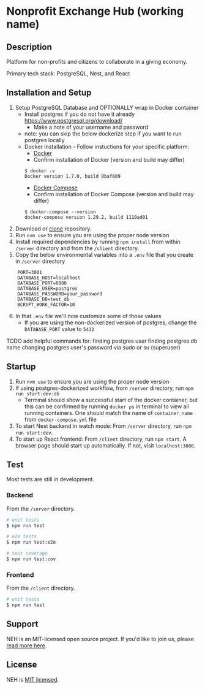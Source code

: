 # Nonprofit Exchange Hub (working name)

## Description 
Platform for non-profits and citizens to collaborate in a giving economy.

Primary tech stack: PostgreSQL, Nest, and React

## Installation and Setup

1. Setup PostgreSQL Database and OPTIONALLY wrap in Docker container
    * Install postgres if you do not have it already https://www.postgresql.org/download/
        * Make a note of your username and password
    * note: you can skip the below dockerize step if you want to run postgres locally
    * Docker Installation - Follow instuctions for your specific platform:
        * [Docker](https://docs.docker.com/get-docker/)
        * Confirm installation of Docker (version and build may differ)
        ```
        $ docker -v
        Docker version 1.7.0, build 0baf609
        ```
        * [Docker Compose](https://docs.docker.com/compose/install/)
        * Confirm installation of Docker Compose (version and build may differ)
        ```
        $ docker-compose --version
        docker-compose version 1.29.2, build 1110ad01
        ```
2. Download or [clone](https://docs.github.com/en/github/creating-cloning-and-archiving-repositories/cloning-a-repository-from-github/cloning-a-repository) repository.
3. Run `nvm use` to ensure you are using the proper node version
4. Install required dependencies by running `npm install` from within `/server` directory and from the `/client` directory.
5. Copy the below environmental variables into a `.env` file that you create in `/server` directory
```
    PORT=3001
    DATABASE_HOST=localhost
    DATABASE_PORT=8080
    DATABASE_USER=postgres
    DATABASE_PASSWORD=your_password
    DATABASE_DB=test_db
    BCRYPT_WORK_FACTOR=10   
```
6. In that `.env` file we'll now customize some of those values
    * If you are using the non-dockerized version of postgres, change the `DATABASE_PORT` value to `5432`

TODO add helpful commands for:
finding postgres user
finding postgres db name
changing postgres user's password via sudo or su (superuser)


## Startup

1. Run `nvm use` to ensure you are using the proper node version
2. If using postgres-dockerized workflow, from `/server` directory, run `npm run start:dev:db`
    * Terminal should show a successful start of the docker container, but this can be confirmed by running `docker ps` in terminal to view all running containers. One should match the name of `container_name` from `docker-compose.yml` file
3. To start Nest backend in watch mode: From `/server` directory, run `npm run start:dev`.
4. To start up React frontend: From `/client` directory, run `npm start`. A browser page should start up automatically. If not, visit `localhost:3000`.

## Test
Most tests are still in development.
### Backend
From the `/server` directory.
```bash
# unit tests
$ npm run test

# e2e tests
$ npm run test:e2e

# test coverage
$ npm run test:cov
```
### Frontend
From the `/client` directory.
```bash
# unit tests
$ npm run test
```

## Support

NEH is an MIT-licensed open source project. If you'd like to join us, please [read more here](https://www.democracylab.org/projects/486).

## License

NEH is [MIT licensed](LICENSE).

